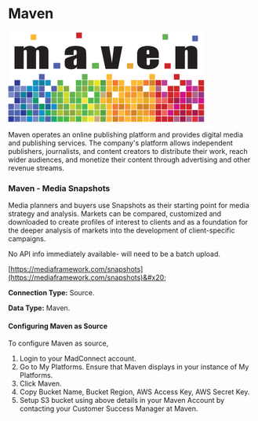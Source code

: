 # Maven

![](<.gitbook/assets/image (23).png>)

Maven operates an online publishing platform and provides digital media and publishing services. The company's platform allows independent publishers, journalists, and content creators to distribute their work, reach wider audiences, and monetize their content through advertising and other revenue streams.

### Maven - Media Snapshots

Media planners and buyers use Snapshots as their starting point for media strategy and analysis. Markets can be compared, customized and downloaded to create profiles of interest to clients and as a foundation for the deeper analysis of markets into the development of client-specific campaigns.

No API info immediately available- will need to be a batch upload.

[https://mediaframework.com/snapshots](https://mediaframework.com/snapshots)&#x20;

**Connection Type:** Source.

**Data Type:** Maven.

#### Configuring Maven as Source

To configure Maven as source,

1. Login to your MadConnect account.
2. Go to My Platforms. Ensure that Maven displays in your instance of  My Platforms.
3. Click Maven.
4. Copy Bucket Name, Bucket Region, AWS Access Key, AWS Secret Key.
5. Setup S3 bucket using above details in your Maven Account by contacting your Customer Success Manager at Maven.
